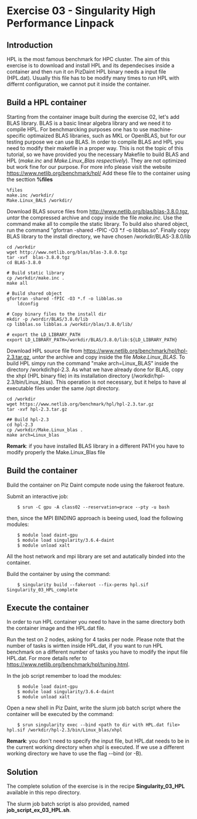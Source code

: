 Exercise 03 - Singularity High Performance Linpack 
==================================================

Introduction 
-------------
HPL is the most famous benchmark for HPC cluster. The aim of this exercise is to download and install HPL and its dependecises inside a container and then run it on PizDaint
HPL binary needs a input file (HPL.dat). Usually this file has to be modify many times to run HPL with differnt configuration, we cannot put it inside the container.


Build a HPL container
---------------------

Starting from the container image built during the exercise 02, let's add BLAS library. BLAS is a basic linear algebra library and we need it to compile HPL.
For benchmarcking purposes one has to use machine-specific optimaized BLAS libraries, such as MKL or OpenBLAS, but for our testing purpose we can use BLAS.
In order to compile BLAS and HPL you need to modify their makefile in a proper way. This is not the topic of this tutorial, so we have provided you the necessary Makefile to build BLAS and HPL (*make.inc* and *Make.Linux\_Blas respectively*). They are not optimized but work fine for our purpose. For more info please visit the website <https://www.netlib.org/benchmark/hpl/>
Add these file to the container using the secttion **%files**

	%files
	make.inc /workdir/
	Make.Linux_BALS /workdir/

Download BLAS source files from <http://www.netlib.org/blas/blas-3.8.0.tgz>, *untar* the compressed archive and copy inside the file *make.inc*. Use the command make all to compile the static library. To build also shared object, run the command "gfortran -shared -fPIC -O3 \*.f -o libblas.so". Finally copy BLAS library to the install directory, we have chosen /workdir/BLAS-3.8.0/lib

	cd /workdir
	wget http://www.netlib.org/blas/blas-3.8.0.tgz
	tar -xvf  blas-3.8.0.tgz
	cd BLAS-3.8.0
	
	# Build static library
	cp /workdir/make.inc .
	make all
	
	# Build shared object
	gfortran -shared -fPIC -O3 *.f -o libblas.so
        ldconfig
	
	# Copy binary files to the install dir
	mkdir -p /wordir/BLAS/3.8.0/lib
	cp libblas.so libblas.a /workdir/blas/3.8.0/lib/
	
	# export the LD_LIBRARY_PATH
	export LD_LIBRARY_PATH=/workdir/BLAS/3.8.0/lib:${LD_LIBRARY_PATH}

Download HPL source file from <https://www.netlib.org/benchmark/hpl/hpl-2.3.tar.gz>, *untar* the archive and copy inside the file *Make.Linux_BLAS*. To build HPL simpy run the command "make arch=Linux\_BLAS" inside the directory /workdir/hpl-2.3. As what we have already done for BLAS, copy the xhpl (HPL binary file) in its installation directory (/workdir/hpl-2.3/bin/Linux\_blas). This operation is not necessary, but it helps to have al executable files under the same /opt directory.

	cd /workdir
	wget https://www.netlib.org/benchmark/hpl/hpl-2.3.tar.gz
	tar -xvf hpl-2.3.tar.gz
	
	## Build hpl-2.3
	cd hpl-2.3
	cp /workdir/Make.Linux_blas .
	make arch=Linux_blas
	
**Remark**: if you have installed BLAS library in a different PATH you have to modify properly the Make.Linux\_Blas file


Build the container 
-------------------

Build the container on Piz Daint compute node using the fakeroot feature.

Submit an interactive job:

        $ srun -C gpu -A class02 --reservation=prace --pty -u bash

then, since the MPI BINDING approach is beeing used,  load the following modules:

        $ module load daint-gpu
        $ module load singularity/3.6.4-daint
        $ module unload xalt

All the host network and mpi library are set and autatically binded into the container.

Build the container by using the command:

        $ singularity build --fakeroot --fix-perms hpl.sif Singularity_03_HPL_complete


Execute the container
---------------------

In order to run HPL container you need to have in the same directory both the container image and the HPL.dat file. 

Run the test on 2 nodes, asking for 4 tasks per node. Please note that the number of tasks is wirtten inside HPL.dat, if you want to run HPL benchmark on a different number of tasks you have to modify the input file HPL.dat. For more details refer to <https://www.netlib.org/benchmark/hpl/tuning.html>. 

In the job script remember to load the modules:

        $ module load daint-gpu
        $ module load singularity/3.6.4-daint
        $ module unload xalt

Open a new shell in Piz Daint, write the slurm job batch script where the container will be executed by the command:

        $ srun singularity exec --bind <path to dir with HPL.dat file> hpl.sif /workdir/hpl-2.3/bin/Linux_blas/xhpl


**Remark**: you don't need to specify the input file, but HPL.dat needs to be in the current working directory when xhpl is executed. If we use a different working directory we have to use the flag --bind (or -B).


Solution
--------

The complete solution of the exercise is in the recipe **Singularity\_03\_HPL**  available in this repo directory.

The slurm job batch script is also provided, named **job\_script\_ex\_03\_HPL.sh**.

